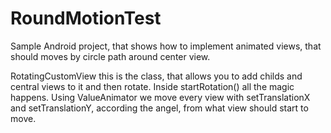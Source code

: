 # RoundMotionTest

Sample Android project, that shows how to implement animated views, that should moves by circle path around center view.

RotatingCustomView 
this is the class, that allows you to add childs and central views to it and then rotate.
Inside startRotation() all the magic happens. 
Using ValueAnimator we move every view with setTranslationX and setTranslationY, according the angel, from what view should start to move.
